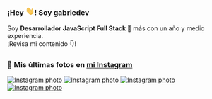 <h3>¡Hey <img src="https://raw.githubusercontent.com/ABSphreak/ABSphreak/master/gifs/Hi.gif" width="20px" decondig="async">! Soy gabriedev</h3>

<p>Soy <strong>Desarrollador JavaScript Full Stack 🚀</strong> más con un año y medio experiencia.<br />¡Revisa mi contenido 👇!</p>

### 📸 Mis últimas fotos en [mi Instagram](https://instagram.com/gabrie.dev)


<a href='https://instagram.com/p/CtruQitPJU1' target='_blank'>
  <img width='20%' src='https://instagram.fkiv7-1.fna.fbcdn.net/v/t51.2885-15/354557634_595647665883083_2498794285121939883_n.jpg?stp=dst-jpg_e15_fr_s1080x1080&_nc_ht=instagram.fkiv7-1.fna.fbcdn.net&_nc_cat=111&_nc_ohc=apVw-95UQEcAX_3UATy&edm=APU89FABAAAA&ccb=7-5&oh=00_AfDK9zz-YPzoeECpInhaDkmjXCJVIPOsW2FAvzEtSLZCbA&oe=64991E63&_nc_sid=f4eaf9' alt='Instagram photo' />
</a>
<a href='https://instagram.com/p/CtrtZEhvfjK' target='_blank'>
  <img width='20%' src='https://instagram.fkiv7-1.fna.fbcdn.net/v/t51.2885-15/354566352_1280061536273536_3184760590463359796_n.jpg?stp=dst-jpg_e15&_nc_ht=instagram.fkiv7-1.fna.fbcdn.net&_nc_cat=104&_nc_ohc=BZuf_eYJB6gAX_-LZvx&edm=APU89FABAAAA&ccb=7-5&oh=00_AfDtVnflyD7BEUXfs8nkUhiRXm6aH0FjUXwBHkj-m3M9tA&oe=6498835C&_nc_sid=f4eaf9' alt='Instagram photo' />
</a>
<a href='https://instagram.com/p/CtDUXiGIwfW' target='_blank'>
  <img width='20%' src='https://instagram.fkiv7-1.fna.fbcdn.net/v/t51.2885-15/350888316_2281662725376540_4082540287140756007_n.jpg?stp=dst-jpg_e15&_nc_ht=instagram.fkiv7-1.fna.fbcdn.net&_nc_cat=100&_nc_ohc=xegkfgsD72YAX-yCPxo&edm=APU89FABAAAA&ccb=7-5&oh=00_AfB9Kif8z5C-ouAD7QX0aNY5S190UsmWelkxMt7YauFsfQ&oe=64994398&_nc_sid=f4eaf9' alt='Instagram photo' />
</a>
<a href='https://instagram.com/p/CoTfm_INWyt' target='_blank'>
  <img width='20%' src='https://instagram.fkiv7-1.fna.fbcdn.net/v/t51.2885-15/321050480_935030397667260_4356312353538439528_n.jpg?stp=dst-jpg_e15&_nc_ht=instagram.fkiv7-1.fna.fbcdn.net&_nc_cat=100&_nc_ohc=x78qWAE6Vo4AX8k--fK&edm=APU89FABAAAA&ccb=7-5&oh=00_AfAMx5XM3j3WEhphefDrzZDez7UWKwbYcozzEzIxpUmj4g&oe=649905D7&_nc_sid=f4eaf9' alt='Instagram photo' />
</a>

